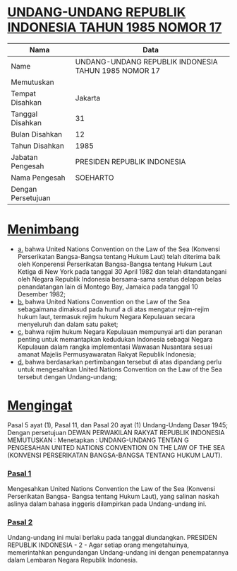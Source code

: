 # [UNDANG-UNDANG REPUBLIK INDONESIA TAHUN 1985 NOMOR 17](http://example.org/legal/document/uu/1985/17)

| Nama | Data |
| ------ | ----- |
|Name|UNDANG-UNDANG REPUBLIK INDONESIA TAHUN 1985 NOMOR 17|
|Memutuskan||
|Tempat Disahkan|Jakarta|
|Tanggal Disahkan|31|
|Bulan Disahkan|12|
|Tahun Disahkan|1985|
|Jabatan Pengesah|PRESIDEN REPUBLIK INDONESIA|
|Nama Pengesah|SOEHARTO|
|Dengan Persetujuan||
# [Menimbang](http://example.org/legal/document/uu/1985/17/menimbang)

* [a.](http://example.org/legal/document/uu/1985/17/menimbang/point/a) bahwa United Nations Convention on the Law of the Sea (Konvensi Perserikatan Bangsa-Bangsa tentang Hukum Laut) telah diterima baik oleh Konperensi Perserikatan Bangsa-Bangsa tentang Hukum Laut Ketiga di New York pada tanggal 30 April 1982 dan telah ditandatangani oleh Negara Republik Indonesia bersama-sama seratus delapan belas penandatangan lain di Montego Bay, Jamaica pada tanggal 10 Desember 1982;
* [b.](http://example.org/legal/document/uu/1985/17/menimbang/point/b) bahwa United Nations Convention on the Law of the Sea sebagaimana dimaksud pada huruf a di atas mengatur rejim-rejim hukum laut, termasuk rejim hukum Negara Kepulauan secara menyeluruh dan dalam satu paket;
* [c.](http://example.org/legal/document/uu/1985/17/menimbang/point/c) bahwa rejim hukum Negara Kepulauan mempunyai arti dan peranan penting untuk memantapkan kedudukan Indonesia sebagai Negara Kepulauan dalam rangka implementasi Wawasan Nusantara sesuai amanat Majelis Permusyawaratan Rakyat Republik Indonesia;
* [d.](http://example.org/legal/document/uu/1985/17/menimbang/point/d) bahwa berdasarkan pertimbangan tersebut di atas dipandang perlu untuk mengesahkan United Nations Convention on the Law of the Sea tersebut dengan Undang-undang;
# [Mengingat](http://example.org/legal/document/uu/1985/17/mengingat)
Pasal 5 ayat (1), Pasal 11, dan Pasal 20 ayat (1) Undang-Undang Dasar 1945; Dengan persetujuan DEWAN PERWAKILAN RAKYAT REPUBLIK INDONESIA MEMUTUSKAN : Menetapkan : UNDANG-UNDANG TENTAN G PENGESAHAN UNITED NATIONS CONVENTION ON THE LAW OF THE SEA (KONVENSI PERSERIKATAN BANGSA-BANGSA TENTANG HUKUM LAUT).

### [Pasal 1](http://example.org/legal/document/uu/1985/17/pasal/0001)
Mengesahkan United Nations Convention the Law of the Sea (Konvensi Perserikatan Bangsa- Bangsa tentang Hukum Laut), yang salinan naskah aslinya dalam bahasa inggeris dilampirkan pada Undang-undang ini.


### [Pasal 2](http://example.org/legal/document/uu/1985/17/pasal/0002)
Undang-undang ini mulai berlaku pada tanggal diundangkan. PRESIDEN REPUBLIK INDONESIA - 2 - Agar setiap orang mengetahuinya, memerintahkan pengundangan Undang-undang ini dengan penempatannya dalam Lembaran Negara Republik Indonesia.
